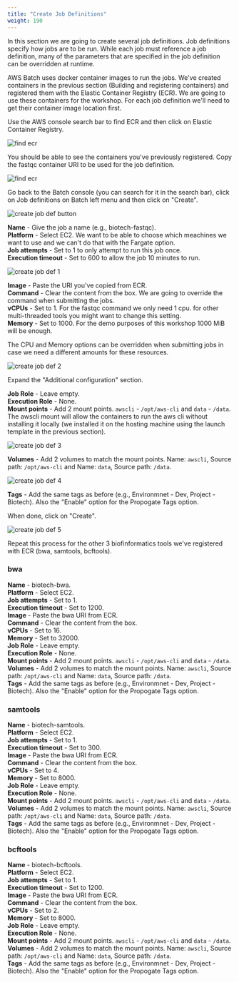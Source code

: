 ```yaml
---
title: "Create Job Definitions"
weight: 190
---
```


In this section we are going to create several job definitions. Job definitions
specify how jobs are to be run. While each job must reference a job definition, 
many of the parameters that are specified in the job definition can be 
overridden at runtime.

AWS Batch uses docker container images to run the jobs. We've created 
containers in the previous section (Building and registering containers) and 
registered them with the Elastic Container Registry (ECR). We are going to use 
these containers for the workshop. For each job definition we'll need to get 
their container image location first.

Use the AWS console search bar to find ECR and then click on Elastic Container 
Registry.

![find ecr](/static/images/batch_jobs/29_find_ecr.png)

You should be able to see the containers you've previously registered. Copy the 
fastqc container URI to be used for the job definition.

![find ecr](/static/images/batch_jobs/30_ecr_list.png)


Go back to the Batch console (you can search for it in the search bar), click 
on Job definitions on Batch left menu and then click on "Create".

![create job def button](/static/images/batch_jobs/31_create_job_def_button.png)

**Name** \- Give the job a name (e.g., biotech-fastqc).  
**Platform** \- Select EC2. We want to be able to choose which meachines we 
want to use and we can't do that with the Fargate option.  
**Job attempts** \- Set to 1 to only attempt to run this job once.  
**Execution timeout** \- Set to 600 to allow the job 10 minutes to run.

![create job def 1](/static/images/batch_jobs/32_create_job_def_1.png)

**Image** \- Paste the URI you've copied from ECR.  
**Command** \- Clear the content from the box. We are going to override the 
command when submitting the jobs.  
**vCPUs** \- Set to 1. For the fastqc command we only need 1 cpu. for other 
multi-threaded tools you might want to change this setting.  
**Memory** \- Set to 1000. For the demo purposes of this workshop 1000 MiB will 
be enough.

The CPU and Memory options can be overridden when submitting jobs in case we 
need a different amounts for these resources.

![create job def 2](/static/images/batch_jobs/33_create_job_def_2.png)

Expand the "Additional configuration" section.

**Job Role** \- Leave empty.  
**Execution Role** \- None.  
**Mount points** \- Add 2 mount points. `awscli` \- `/opt/aws-cli` and 
`data` \- `/data`. The awscli mount will allow the containers to run the 
aws cli without installing it locally (we installed it on the hosting machine 
using the launch template in the previous section).

![create job def 3](/static/images/batch_jobs/34_create_job_def_3.png)

**Volumes** \- Add 2 volumes to match the mount points. Name: `awscli`, Source 
path: `/opt/aws-cli` and Name: `data`, Source path: `/data`.

![create job def 4](/static/images/batch_jobs/35_create_job_def_4.png)

**Tags** \- Add the same tags as before (e.g., Environmnet - Dev, 
Project - Biotech). Also the "Enable" option for the Propogate Tags option.

When done, click on "Create".

![create job def 5](/static/images/batch_jobs/36_create_job_def_5.png)


Repeat this process for the other 3 biofinformatics tools we've registered with 
ECR (bwa, samtools, bcftools).


### bwa

**Name** \- biotech-bwa.  
**Platform** \- Select EC2.  
**Job attempts** \- Set to 1.  
**Execution timeout** \- Set to 1200.  
**Image** \- Paste the bwa URI from ECR.  
**Command** \- Clear the content from the box.  
**vCPUs** \- Set to 16.  
**Memory** \- Set to 32000.  
**Job Role** \- Leave empty.  
**Execution Role** \- None.  
**Mount points** \- Add 2 mount points. `awscli` \- `/opt/aws-cli` and 
`data` \- `/data`.  
**Volumes** \- Add 2 volumes to match the mount points. Name: `awscli`, Source 
path: `/opt/aws-cli` and Name: `data`, Source path: `/data`.  
**Tags** \- Add the same tags as before (e.g., Environmnet - Dev, 
Project - Biotech). Also the "Enable" option for the Propogate Tags option.


### samtools

**Name** \- biotech-samtools.  
**Platform** \- Select EC2.  
**Job attempts** \- Set to 1.  
**Execution timeout** \- Set to 300.  
**Image** \- Paste the bwa URI from ECR.  
**Command** \- Clear the content from the box.  
**vCPUs** \- Set to 4.  
**Memory** \- Set to 8000.  
**Job Role** \- Leave empty.  
**Execution Role** \- None.  
**Mount points** \- Add 2 mount points. `awscli` \- `/opt/aws-cli` and 
`data` \- `/data`.  
**Volumes** \- Add 2 volumes to match the mount points. Name: `awscli`, Source 
path: `/opt/aws-cli` and Name: `data`, Source path: `/data`.  
**Tags** \- Add the same tags as before (e.g., Environmnet - Dev, 
Project - Biotech). Also the "Enable" option for the Propogate Tags option.


### bcftools

**Name** \- biotech-bcftools.  
**Platform** \- Select EC2.  
**Job attempts** \- Set to 1.  
**Execution timeout** \- Set to 1200.  
**Image** \- Paste the bwa URI from ECR.  
**Command** \- Clear the content from the box.  
**vCPUs** \- Set to 2.  
**Memory** \- Set to 8000.  
**Job Role** \- Leave empty.  
**Execution Role** \- None.  
**Mount points** \- Add 2 mount points. `awscli` \- `/opt/aws-cli` and 
`data` \- `/data`.  
**Volumes** \- Add 2 volumes to match the mount points. Name: `awscli`, Source 
path: `/opt/aws-cli` and Name: `data`, Source path: `/data`.  
**Tags** \- Add the same tags as before (e.g., Environmnet - Dev, 
Project - Biotech). Also the "Enable" option for the Propogate Tags option.
